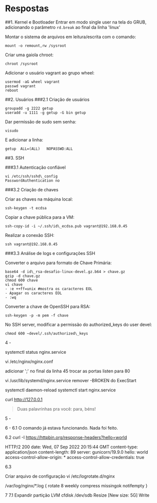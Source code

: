 # Respostas

##1. Kernel e Bootloader
Entrar em modo single user na tela do GRUB, adicionando o parâmetro `rd.break` ao final da linha 'linux'

Montar o sistema de arquivos em leitura/escrita com o comando:

```
mount -o remount,rw /sysroot
```

Criar uma gaiola chroot:

```
chroot /sysroot
```

Adicionar o usuário vagrant ao grupo wheel:

```
usermod -aG wheel vagrant
passwd vagrant
reboot
```

##2. Usuários
###2.1 Criação de usuários

```
groupadd -g 2222 getup
useradd -u 1111 -g getup -G bin getup
```
Dar permissão de sudo sem senha:

```
visudo
```

E adicionar a linha:

`getup	ALL=(ALL)	NOPASSWD:ALL`

##3. SSH

###3.1 Autenticação confiável

```
vi /etc/ssh/sshd\_config
PasswordAuthentication no
```

###3.2 Criação de chaves

Criar as chaves na máquina local:

```
ssh-keygen -t ecdsa
```

Copiar a chave pública para a VM:

```
ssh-copy-id -i ~/.ssh/id\_ecdsa.pub vagrant@192.168.0.45
```

Realizar a conexão SSH:

```
ssh vagrant@192.168.0.45
```

###3.3 Análise de logs e configurações SSH

Converter o arquivo para formato de Chave Primária:

```
base64 -d id\_rsa-desafio-linux-devel.gz.b64 > chave.gz
gzip -d chave.gz
chmod 600 chave
vi chave
- :e ++ff=unix #mostra os caracteres EOL
- Apagar os caracteres EOL
- :wq
```

Converter a chave de OpenSSH para RSA:

```
ssh-keygen -p -m pem -f chave
```

No SSH server, modificar a permissão do authorized\_keys do user devel:

```
chmod 600 ~devel/.ssh/authorized\_keys
```

4 - 

systemctl status nginx.service

vi /etc/nginx/nginx.conf

adicionar ';' no final da linha 45
trocar as portas listen para 80

vi /usr/lib/systemd/nginx.service
remover -BROKEN do ExecStart

systemctl daemon-reload
systemctl start nginx.service

curl http://127.0.0.1
> Duas palavrinhas pra você: para, béns!

5 - 


6 - 
6.1 O comando já estava funcionando. Nada foi feito.

6.2
curl -I https://httpbin.org/response-headers?hello=world

HTTP/2 200 
date: Wed, 07 Sep 2022 20:15:44 GMT
content-type: application/json
content-length: 89
server: gunicorn/19.9.0
hello: world
access-control-allow-origin: *
access-control-allow-credentials: true

6.3

Criar arquivo de configuração
vi /etc/logrotate.d/nginx

/var/log/nginx/\*.log {
	rotate 8
	weekly
	compress
	missingok
	notifempty
}

7
7.1
Expandir partição LVM
cfdisk /dev/sdb
Resize [New size: 5G]
Write


